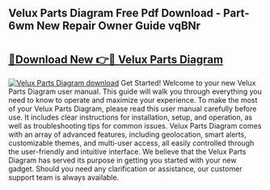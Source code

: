 ## Velux Parts Diagram Free Pdf Download - Part-6wm New Repair Owner Guide vqBNr

# <h2><a href="http://dftosfs.blite.top/?on=Velux+Parts+Diagram">🔗Download New 👉🔴 Velux Parts Diagram</a></h2>

[![Velux Parts Diagram download](https://i.imgur.com/lujVjoI.png)](http://dftosfs.blite.top/?on=Velux+Parts+Diagram)
Get Started! Welcome to your new Velux Parts Diagram user manual. This guide will walk you through everything you need to know to operate and maximize your experience. To make the most of your Velux Parts Diagram, please read this user manual carefully before use. It includes clear instructions for installation, setup, and operation, as well as troubleshooting tips for common issues. Velux Parts Diagram comes with an array of advanced features, including geolocation, smart alerts, customizable themes, and multi-user access, all easily controlled through the user-friendly and intuitive interface. We believe that the Velux Parts Diagram has served its purpose in getting you started with your new gadget. Should you need any clarification or assistance, our customer support team is always available.
